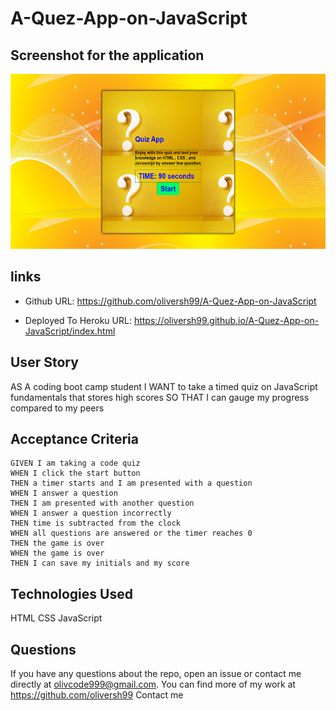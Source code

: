 # A-Quez-App-on-JavaScript

## Screenshot for the application

<img src ="pictures\Screenshot.png" width="580" height="280">

## links
- Github URL: https://github.com/oliversh99/A-Quez-App-on-JavaScript

- Deployed To Heroku URL: https://oliversh99.github.io/A-Quez-App-on-JavaScript/index.html


## User Story

AS A coding boot camp student
I WANT to take a timed quiz on JavaScript fundamentals that stores high scores
SO THAT I can gauge my progress compared to my peers


## Acceptance Criteria

```
GIVEN I am taking a code quiz
WHEN I click the start button
THEN a timer starts and I am presented with a question
WHEN I answer a question
THEN I am presented with another question
WHEN I answer a question incorrectly
THEN time is subtracted from the clock
WHEN all questions are answered or the timer reaches 0
THEN the game is over
WHEN the game is over
THEN I can save my initials and my score
```

## Technologies Used
HTML
CSS
JavaScript

## Questions
If you have any questions about the repo, open an issue or contact me directly at olivcode999@gmail.com. You can find more of my work at https://github.com/oliversh99
Contact me 